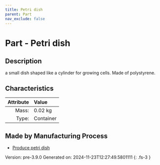 ```yaml
---
title: Petri dish
parent: Part
nav_exclude: false
---
```

# Part - Petri dish

## Description
a small dish shaped like a cylinder for growing cells. Made of polystyrene.

## Characteristics

| Attribute      | Value |
|--------:|:------|
|Mass:|0.02 kg|
|Type:|Container|

## Made by Manufacturing Process

- [Produce petri dish](../process/produce-petri-dish.html)



Version: pre-3.9.0 Generated on: 2024-11-23T12:27:49.5801111
{: .fs-3 }

